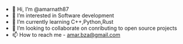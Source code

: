- 👋 Hi, I’m @amarnath87
- 👀 I’m interested in Software development
- 🌱 I’m currently learning C++,Python,Rust
- 💞️ I’m looking to collaborate on conributing to open source projects
- 📫 How to reach me - amar.bza@gmail.com

<!---
amarnath87/amarnath87 is a ✨ special ✨ repository because its `README.md` (this file) appears on your GitHub profile.
You can click the Preview link to take a look at your changes.
--->
